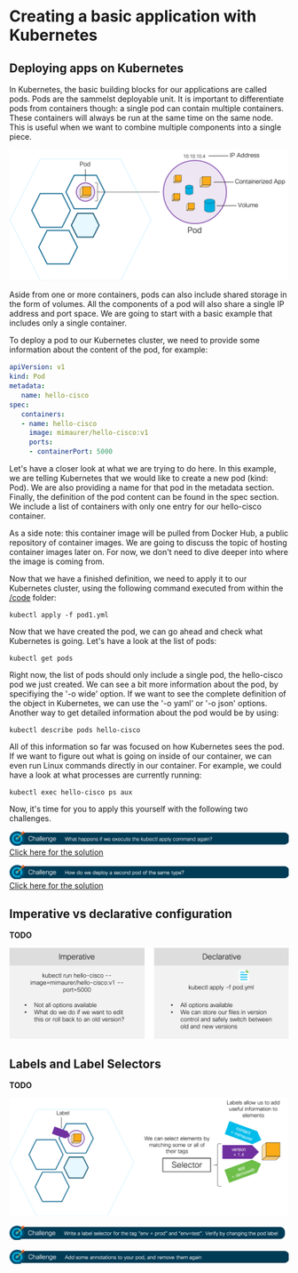 # Creating a basic application with Kubernetes

## Deploying apps on Kubernetes
In Kubernetes, the basic building blocks for our applications are called pods. Pods are the sammelst deployable unit. It is important to differentiate pods from containers though: a single pod can contain multiple containers. These containers will always be run at the same time on the same node. This is useful when we want to combine multiple components into a single piece.

![K8S Pod](img/pod.png?raw=true "K8S Pod")

Aside from one or more containers, pods can also include shared storage in the form of volumes. All the components of a pod will also share a single IP address and port space. We are going to start with a basic example that includes only a single container.

To deploy a pod to our Kubernetes cluster, we need to provide some information about the content of the pod, for example:

```yaml
apiVersion: v1
kind: Pod
metadata:
   name: hello-cisco
spec:
   containers:
   - name: hello-cisco
     image: mimaurer/hello-cisco:v1
     ports:
     - containerPort: 5000
```
Let's have a closer look at what we are trying to do here. In this example, we are telling Kubernetes that we would like to create a new pod (kind: Pod). We are also providing a name for that pod in the metadata section. Finally, the definition of the pod content can be found in the spec section. We include a list of containers with only one entry for our hello-cisco container.

As a side note: this container image will be pulled from Docker Hub, a public repository of container images. We are going to discuss the topic of hosting container images later on. For now, we don't need to dive deeper into where the image is coming from.

Now that we have a finished definition, we need to apply it to our Kubernetes cluster, using the following command executed from within the [/code](code/ "/code") folder:
```
kubectl apply -f pod1.yml
```

Now that we have created the pod, we can go ahead and check what Kubernetes is going. Let's have a look at the list of pods:

```
kubectl get pods
```

Right now, the list of pods should only include a single pod, the hello-cisco pod we just created. We can see a bit more information about the pod, by specifiying the '-o wide' option. If we want to see the complete definition of the object in Kubernetes, we can use the '-o yaml' or '-o json' options. Another way to get detailed information about the pod would be by using:

```
kubectl describe pods hello-cisco
```

All of this information so far was focused on how Kubernetes sees the pod. If we want to figure out what is going on inside of our container, we can even run Linux commands directly in our container. For example, we could have a look at what processes are currently running:

```
kubectl exec hello-cisco ps aux
```

Now, it's time for you to apply this yourself with the following two challenges.

![Challenge 1](img/challenge1.png?raw=true "Challenge 1")
[Click here for the solution](./solution/challenge1/README.md "Click here for the solution")

![Challenge 2](img/challenge2.png?raw=true "Challenge 2")
[Click here for the solution](./solution/challenge2/README.md "Click here for the solution")

## Imperative vs declarative configuration
**TODO**

![Imperative vs declarative configuration](img/imperative_vs_declarative.png?raw=true "Imperative vs declarative configuration")


## Labels and Label Selectors
**TODO**

![Labels](img/label.png?raw=true "Labels")

![Challenge 3](img/challenge3.png?raw=true "Challenge 3")


![Challenge 4](img/challenge4.png?raw=true "Challenge 4")
